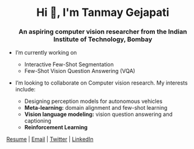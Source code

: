 <h1 align="center">Hi 👋, I'm Tanmay Gejapati</h1>
<h3 align="center">An aspiring computer vision researcher from the <bold>Indian Institute of Technology, Bombay</bold></h3>


- I’m currently working on
  - Interactive Few-Shot Segmentation
  - Few-Shot Vision Question Answering (VQA)

- I’m looking to collaborate on Computer vision research. My interests include:
  - Designing perception models for autonomous vehicles
  - **Meta-learning:** domain alignment and few-shot learning
  - **Vision language modeling:** vision question answering and captioning
  - **Reinforcement Learning**

<p align="centre">
  <a href="https://drive.google.com/file/d/13dTQhpBNhQmCAbZiGsedtsIxDDGzdGlU/view?usp=drive_link" target="blank">Resume</a> |
  <a href="mailto:tanmay4269@gmail.com" target="blank">Email</a> |
  <a href="https://twitter.com/tanmay4269" target="blank">Twitter</a> |
  <a href="https://linkedin.com/in/tanmay-gejapati-51546326b" target="blank">LinkedIn</a>
</p>
